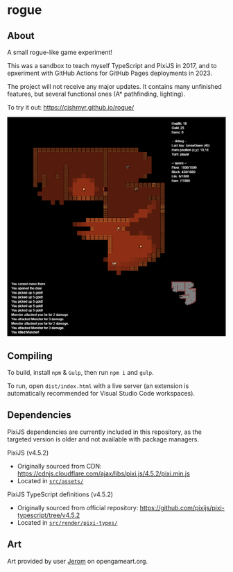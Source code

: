 # rogue

## About
A small rogue-like game experiment!

This was a sandbox to teach myself TypeScript and PixiJS in 2017, and to epxeriment with GitHub Actions for GitHub Pages deployments in 2023.

The project will not receive any major updates. It contains many unfinished features, but several functional ones (A* pathfinding, lighting).

To try it out: https://cjshmyr.github.io/rogue/

![](demo.png)

## Compiling
To build, install `npm` & `Gulp`, then run `npm i` and `gulp`.

To run, open `dist/index.html` with a live server (an extension is automatically recommended for Visual Studio Code workspaces).

## Dependencies
PixiJS dependencies are currently included in this repository, as the targeted version is older and not available with package managers.

PixiJS (v4.5.2)
- Originally sourced from CDN: https://cdnjs.cloudflare.com/ajax/libs/pixi.js/4.5.2/pixi.min.js
- Located in [`src/assets/`](https://github.com/cjshmyr/rogue/tree/master/src/assets/)

PixiJS TypeScript definitions (v4.5.2)
- Originally sourced from official repository: https://github.com/pixijs/pixi-typescript/tree/v4.5.2
- Located in [`src/render/pixi-types/`](https://github.com/cjshmyr/rogue/tree/master/src/render/pixi-types)

## Art
Art provided by user [Jerom](https://opengameart.org/content/16x16-fantasy-tileset) on opengameart.org.
